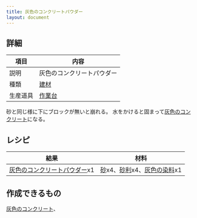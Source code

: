 ```yaml
---
title: 灰色のコンクリートパウダー
layout: document
---
```

## 詳細

|項目|内容|
|---|---|
|説明|灰色のコンクリートパウダー|
|種類|[建材](建材)|
|生産道具|[作業台](作業台)|

砂と同じ様に下にブロックが無いと崩れる。
水をかけると固まって[灰色のコンクリート](灰色のコンクリート)になる。

## レシピ

|結果|材料|
|---|---|
|[灰色のコンクリートパウダー](灰色のコンクリートパウダー)x1|[砂](砂)x4、[砂利](砂利)x4、[灰色の染料](灰色の染料)x1|

## 作成できるもの

[灰色のコンクリート](灰色のコンクリート)、
